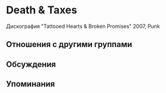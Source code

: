 # Death & Taxes

Дискография
"Tattooed Hearts & Broken Promises" 2007, Punk

## Отношения с другими группами


## Обсуждения


## Упоминания

